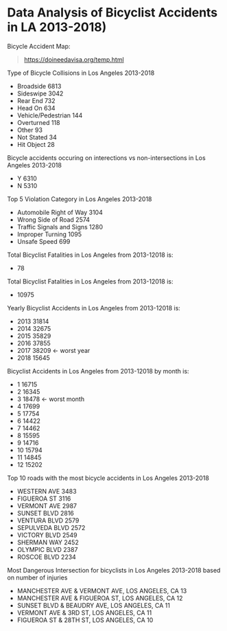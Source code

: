 # Data Analysis of Bicyclist Accidents in LA 2013-2018)

Bicycle Accident Map:
>https://doineedavisa.org/temp.html

Type of Bicycle Collisions in Los Angeles 2013-2018
- Broadside             6813
- Sideswipe             3042
- Rear End               732
- Head On                634
- Vehicle/Pedestrian     144
- Overturned             118
- Other                   93
- Not Stated              34
- Hit Object              28

Bicycle accidents occuring on interections vs non-intersections in Los Angeles 2013-2018
- Y    6310
- N    5310

Top 5 Violation Category in Los Angeles 2013-2018
- Automobile Right of Way                                        3104
- Wrong Side of Road                                             2574
- Traffic Signals and Signs                                      1280
- Improper Turning                                               1095
- Unsafe Speed                                                    699


Total Bicyclist Fatalities in Los Angeles from 2013-12018 is: 
* 78

Total Bicyclist Fatalities in Los Angeles from 2013-12018 is: 
* 10975

Yearly Bicyclist Accidents in Los Angeles from 2013-12018 is: 
- 2013    31814
- 2014    32675
- 2015    35829
- 2016    37855
- 2017    38209 <- worst year
- 2018    15645

Bicyclist Accidents in Los Angeles from 2013-12018 by month is: 
- 1     16715
- 2     16345
- 3     18478 <- worst month
- 4     17699
- 5     17754
- 6     14422
- 7     14462
- 8     15595
- 9     14716
- 10    15794
- 11    14845
- 12    15202

Top 10 roads with the most bicycle accidents in Los Angeles 2013-2018
- WESTERN AVE       3483
- FIGUEROA ST       3116
- VERMONT AVE       2987
- SUNSET BLVD       2816
- VENTURA BLVD      2579
- SEPULVEDA BLVD    2572
- VICTORY BLVD      2549
- SHERMAN WAY       2452
- OLYMPIC BLVD      2387
- ROSCOE BLVD       2234

Most Dangerous Intersection for bicyclists in Los Angeles 2013-2018 based on number of injuries
- MANCHESTER AVE & VERMONT AVE, LOS ANGELES, CA    13
- MANCHESTER AVE & FIGUEROA ST, LOS ANGELES, CA    12
- SUNSET BLVD & BEAUDRY AVE, LOS ANGELES, CA       11
- VERMONT AVE & 3RD ST, LOS ANGELES, CA            11
- FIGUEROA ST & 28TH ST, LOS ANGELES, CA           10
